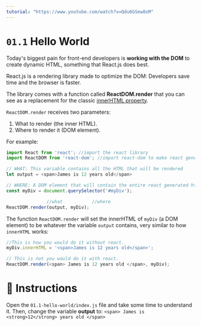 ```yaml
---
tutorial: "https://www.youtube.com/watch?v=Qdu6GSew8xM"
---
```


# `01.1` Hello World

Today's biggest pain for front-end developers is **working with the DOM** to create dynamic HTML, something that React.js does best.

React.js is a rendering library made to optimize the DOM: Developers save time and the browser is faster.

The library comes with a function called **ReactDOM.render** that you can see as a replacement for the classic [innerHTML property](https://www.w3schools.com/jsref/prop_html_innerhtml.asp).

`ReactDOM.render` receives two parameters:

1. What to render (the inner HTML).
2. Where to render it (DOM element).

For example:

```js
import React from 'react'; //import the react library
import ReactDOM from 'react-dom'; //import react-dom to make react generate html

// WHAT: This variable contains all the HTML that will be rendered
let output = <span>James is 12 years old</span>

// WHERE: A DOM element that will contain the entire react generated html
const myDiv = document.querySelector('#myDiv');

               //what           //where
ReactDOM.render(output, myDiv);
```

The function `ReactDOM.render` will set the innerHTML of `myDiv` (a DOM element) to be whatever the variable `output` contains, very similar to how `innerHTML` works:
```js
//This is how you would do it without react.
myDiv.innerHTML = '<span>James is 12 years old</span>';

// This is not you would do it with react.
ReactDOM.render(<span> James is 12 years old </span>, myDiv);
```
  
# :speech_balloon: Instructions

Open the `01.1-hello-world/index.js` file and take some time to understand it.
Then, change the variable __output__ to:
```<span> James is <strong>12</strong> years old </span>```
